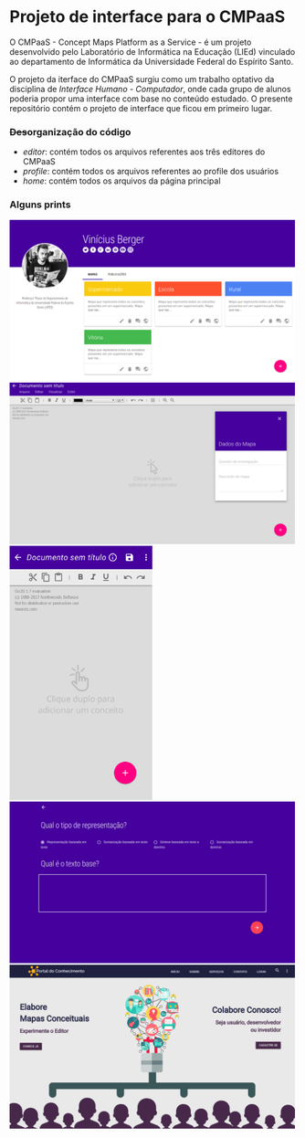 # Projeto de interface para o CMPaaS

O CMPaaS - Concept Maps Platform as a Service - é um projeto desenvolvido pelo Laboratório de Informática na Educação (LIEd) vinculado ao departamento de Informática da Universidade Federal do Espírito Santo.

O projeto da iterface do CMPaaS surgiu como um trabalho optativo da disciplina de *Interface Humano - Computador*, onde cada grupo de alunos poderia propor uma interface com base no conteúdo estudado. O presente repositório contém o projeto de interface que ficou em primeiro lugar.

### ~~Des~~organização do código
- *editor*: contém todos os arquivos referentes aos três editores do CMPaaS
- *profile*: contém todos os arquivos referentes ao profile dos usuários
- *home*: contém todos os arquivos da página principal

### Alguns prints
<img src="https://github.com/viniciush4/cmpaas/blob/master/Captura%20de%20tela%20de%202019-11-09%2000-14-42.png?raw=true" width="500">

<img src="https://github.com/viniciush4/cmpaas/blob/master/Captura%20de%20tela%20de%202019-11-09%2000-15-31.png?raw=true" width="500">

<img src="https://github.com/viniciush4/cmpaas/blob/master/Captura%20de%20tela%20de%202019-11-09%2000-16-38.png?raw=true" width="250">

<img src="https://github.com/viniciush4/cmpaas/blob/master/Captura%20de%20tela%20de%202019-11-09%2000-17-27.png?raw=true" width="500">

<img src="https://github.com/viniciush4/cmpaas/blob/master/Captura%20de%20tela%20de%202019-11-09%2000-21-59.png?raw=true" width="500">
